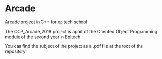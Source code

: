 # Arcade
Arcade project in C++ for epitech school

The OOP_Arcade_2018 project is apart of the Oriented Object Programming module of the second year in Epitech

You can find the subject of the project as a .pdf file at the root of the repository
